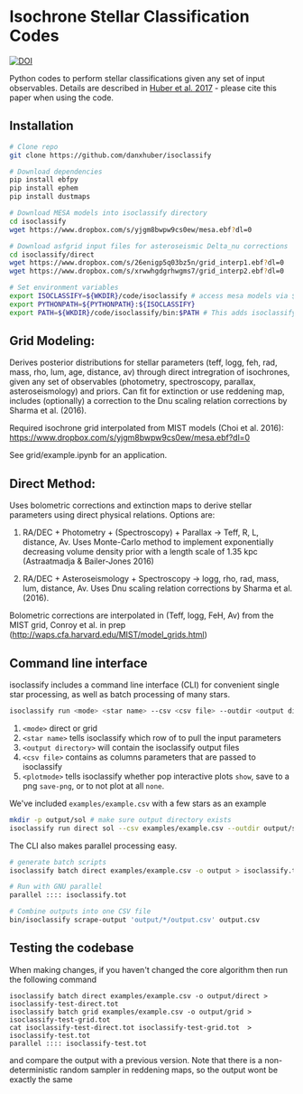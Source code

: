 # Isochrone Stellar Classification Codes

[![DOI](https://zenodo.org/badge/DOI/10.5281/zenodo.573372.svg)](https://doi.org/10.5281/zenodo.573372)

Python codes to perform stellar classifications given any set of input observables. Details are described in [Huber et al. 2017](http://adsabs.harvard.edu/abs/2017ApJ...844..102H) - please cite this paper when using the code.

## Installation

```bash
# Clone repo
git clone https://github.com/danxhuber/isoclassify

# Download dependencies
pip install ebfpy 
pip install ephem
pip install dustmaps

# Download MESA models into isoclassify directory
cd isoclassify
wget https://www.dropbox.com/s/yjgm8bwpw9cs0ew/mesa.ebf?dl=0 

# Download asfgrid input files for asteroseismic Delta_nu corrections
cd isoclassify/direct
wget https://www.dropbox.com/s/26enigp5q03bz5n/grid_interp1.ebf?dl=0
wget https://www.dropbox.com/s/xrwwhgdgrhwgms7/grid_interp2.ebf?dl=0

# Set environment variables
export ISOCLASSIFY=${WKDIR}/code/isoclassify # access mesa models via ${ISOCLASSIFY}/mesa.ebf 
export PYTHONPATH=${PYTHONPATH}:${ISOCLASSIFY}
export PATH=${WKDIR}/code/isoclassify/bin:$PATH # This adds isoclassify executable to your path
```

## Grid Modeling:

Derives posterior distributions for stellar parameters (teff, logg, feh, rad, mass, rho, lum, age, distance, av) through direct intregration of isochrones, given any set of observables (photometry, spectroscopy, parallax, asteroseismology) and priors. Can fit for extinction or use reddening map, includes (optionally) a correction to the Dnu scaling relation corrections by Sharma et al. (2016). <br />

Required isochrone grid interpolated from MIST models (Choi et al. 2016): <br />
https://www.dropbox.com/s/yjgm8bwpw9cs0ew/mesa.ebf?dl=0 <br />

See grid/example.ipynb for an application.

## Direct Method:

Uses bolometric corrections and extinction maps to derive stellar parameters using direct physical relations. Options are: <br />

1.  RA/DEC + Photometry + (Spectroscopy) + Parallax -> Teff, R, L, distance, Av. Uses Monte-Carlo method to implement exponentially decreasing volume density prior with a length scale of 1.35 kpc (Astraatmadja & Bailer-Jones 2016)

1. RA/DEC + Asteroseismology + Spectroscopy -> logg, rho, rad, mass, lum, distance, Av. Uses Dnu scaling relation corrections by Sharma et al. (2016). 

Bolometric corrections are interpolated in (Teff, logg, FeH, Av) from the MIST grid, Conroy et al. in prep (http://waps.cfa.harvard.edu/MIST/model_grids.html)


## Command line interface

isoclassify includes a command line interface (CLI) for convenient single star processing, as well as batch processing of many stars.

```bash
isoclassify run <mode> <star name> --csv <csv file> --outdir <output directory> --plot <plotmode> 
```

1. `<mode>` direct or grid
1. `<star name>` tells isoclassify which row of <csv file> to pull the input parameters
1. `<output directory>` will contain the isoclassify output files
1. `<csv file>` contains as columns parameters that are passed to isoclassify
1. `<plotmode>` tells isoclassify whether pop interactive plots `show`, save to a png `save-png`, or to not plot at all `none`.

We've included `examples/example.csv` with a few stars as an example

```bash
mkdir -p output/sol # make sure output directory exists
isoclassify run direct sol --csv examples/example.csv --outdir output/sol --plot show
```

The CLI also makes parallel processing easy.

```bash
# generate batch scripts
isoclassify batch direct examples/example.csv -o output > isoclassify.tot 

# Run with GNU parallel
parallel :::: isoclassify.tot

# Combine outputs into one CSV file
bin/isoclassify scrape-output 'output/*/output.csv' output.csv
```

## Testing the codebase

When making changes, if you haven't changed the core algorithm then run the following command

```
isoclassify batch direct examples/example.csv -o output/direct > isoclassify-test-direct.tot 
isoclassify batch grid examples/example.csv -o output/grid > isoclassify-test-grid.tot 
cat isoclassify-test-direct.tot isoclassify-test-grid.tot  > isoclassify-test.tot
parallel :::: isoclassify-test.tot 
```

and compare the output with a previous version. Note that there is a non-deterministic random sampler in reddening maps, so the output wont be exactly the same
